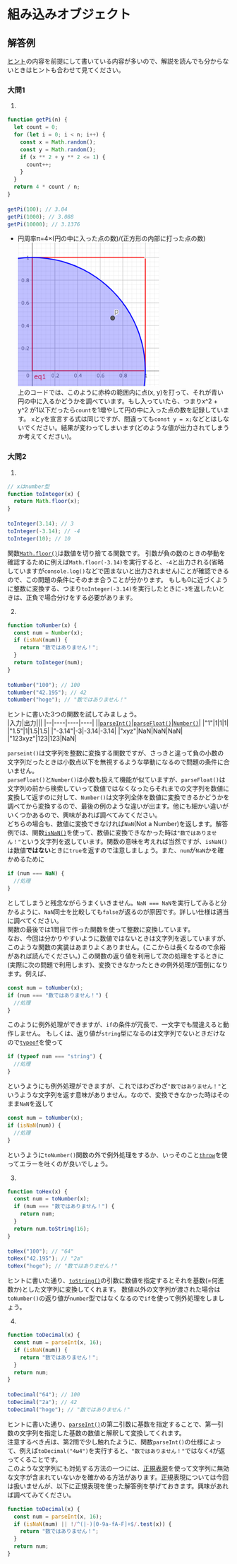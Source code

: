 # 組み込みオブジェクト

## 解答例
[ヒント](../ヒント/B.ヒント.md)の内容を前提にして書いている内容が多いので、解説を読んでも分からないときはヒントも合わせて見てください。

### 大問1

1. 
```js
function getPi(n) {
  let count = 0;
  for (let i = 0; i < n; i++) {
    const x = Math.random();
    const y = Math.random();
    if (x ** 2 + y ** 2 <= 1) {
      count++;
    }
  }
  return 4 * count / n;
}

getPi(100); // 3.04
getPi(1000); // 3.088
getPi(10000); // 3.1376
```

- 円周率π=4×(円の中に入った点の数)/(正方形の内部に打った点の数)
![グラフ](../../img/GeoGebra.png)<br>
上のコードでは、このように赤枠の範囲内に点(x, y)を打って、それが青い円の中に入るかどうかを調べています。もし入っていたら、つまりx^2 + y^2 が1以下だったら`count`を1増やして円の中に入った点の数を記録しています。
`x`と`y`を宣言する式は同じですが、間違っても`const y = x;`などとはしないでください。結果が変わってしまいます(どのような値が出力されてしまうか考えてください)。

### 大問2

1. 
```js
// xはnumber型
function toInteger(x) {
  return Math.floor(x);
}

toInteger(3.14); // 3
toInteger(-3.14); // -4
toInteger(10); // 10
```

関数[`Math.floor()`](https://developer.mozilla.org/ja/docs/Web/JavaScript/Reference/Global_Objects/Math/floor)は数値を切り捨てる関数です。
引数が負の数のときの挙動を確認するために例えば`Math.floor(-3.14)`を実行すると、`-4`と出力される(省略していますが`console.log()`などで囲まないと出力されません)ことが確認できるので、この問題の条件にそのまま合うことが分かります。
もしも0に近づくように整数に変換する、つまり`toInteger(-3.14)`を実行したときに`-3`を返したいときは、正負で場合分けをする必要があります。

2. 
```js
function toNumber(x) {
  const num = Number(x);
  if (isNaN(num)) {
    return "数ではありません！";
  }
  return toInteger(num);
}

toNumber("100"); // 100
toNumber("42.195"); // 42
toNumber("hoge"); // "数ではありません！"
```

ヒントに書いた3つの関数を試してみましょう。<br>
|入力|出力|||
|--|----|----|----|
||[`parseInt()`](https://developer.mozilla.org/ja/docs/Web/JavaScript/Reference/Global_Objects/parseInt)|[`parseFloat()`](https://developer.mozilla.org/ja/docs/Web/JavaScript/Reference/Global_Objects/parseFloat)|[`Number()`](https://developer.mozilla.org/ja/docs/Web/JavaScript/Reference/Global_Objects/Number/Number)|
|"1"|1|1|1|
|"1.5"|1|1.5|1.5|
|"-3.14"|-3|-3.14|-3.14|
|"xyz"|NaN|NaN|NaN|
|"123xyz"|123|123|NaN|

`parseint()`は文字列を整数に変換する関数ですが、さっきと違って負の小数の文字列だったときは小数点以下を無視するような挙動になるので問題の条件に合いません。<br>
`parseFloat()`と`Number()`は小数も扱えて機能が似ていますが、`parseFloat()`は文字列の前から検索していって数値ではなくなったらそれまでの文字列を数値に変換して返すのに対して、`Number()`は文字列全体を数値に変換できるかどうかを調べてから変換するので、最後の例のような違いが出ます。他にも細かい違いがいくつかあるので、興味があれば調べてみてください。<br>
どちらの場合も、数値に変換できなければ`NaN`(Not a Number)を返します。解答例では、関数[`isNaN()`](https://developer.mozilla.org/ja/docs/Web/JavaScript/Reference/Global_Objects/isNaN)を使って、数値に変換できなかった時は`"数ではありません！"`という文字列を返しています。関数の意味を考えれば当然ですが、`isNaN()`は数値**ではない**ときに`true`を返すので注意しましょう。また、`num`が`NaN`かを確かめるために
```js
if (num === NaN) {
  //処理
}
```
としてしまうと残念ながらうまくいきません。```NaN === NaN```を実行してみると分かるように、`NaN`同士を比較しても`false`が返るのが原因です。詳しい仕様は適当に調べてください。
<br>
関数の最後では1問目で作った関数を使って整数に変換しています。<br>
なお、今回は分かりやすいように数値ではないときは文字列を返していますが、このような関数の実装はあまりよくありません。(ここからは長くなるので余裕があれば読んでください。)
この関数の返り値を利用して次の処理をするときに(実際に次の問題で利用します)、変換できなかったときの例外処理が面倒になります。例えば、

```js
const num = toNumber(x);
if (num === "数ではありません！") {
  //処理
}
```
このように例外処理ができますが、`if`の条件が冗長で、一文字でも間違えると動作しません。
もしくは、返り値が`string`型になるのは文字列でないときだけなので[`typeof`](https://developer.mozilla.org/ja/docs/Web/JavaScript/Reference/Operators/typeof)を使って
```js
if (typeof num === "string") {
  //処理
}
```
というようにも例外処理ができますが、これではわざわざ`"数ではありません！"`というような文字列を返す意味がありません。なので、変換できなかった時はそのまま`NaN`を返して
```js
const num = toNumber(x);
if (isNaN(num)) {
  //処理
}
```
というように`toNumber()`関数の外で例外処理をするか、いっそのこと[`throw`](https://developer.mozilla.org/ja/docs/Web/JavaScript/Reference/Statements/throw)を使ってエラーを吐くのが良いでしょう。

3. 

```js
function toHex(x) {
  const num = toNumber(x);
  if (num === "数ではありません！") {
    return num;
  }
  return num.toString(16);
}

toHex("100"); // "64"
toHex("42.195"); // "2a"
toHex("hoge"); // "数ではありません！"
```

ヒントに書いた通り、[`toString()`](https://developer.mozilla.org/ja/docs/Web/JavaScript/Reference/Global_Objects/Number/toString)の引数に数値を指定するとそれを基数(=何進数か)とした文字列に変換してくれます。
数値以外の文字列が渡された場合は`toNumber()`の返り値が`number`型ではなくなるので`if`を使って例外処理をしましょう。

4. 
```js
function toDecimal(x) {
  const num = parseInt(x, 16);
  if (isNaN(num)) {
    return "数ではありません！";
  }
  return num;
}

toDecimal("64"); // 100
toDecimal("2a"); // 42
toDecimal("hoge"); // "数ではありません！"
```

ヒントに書いた通り、[`parseInt()`](https://developer.mozilla.org/ja/docs/Web/JavaScript/Reference/Global_Objects/parseInt)の第二引数に基数を指定することで、第一引数の文字列を指定した基数の数値と解釈して変換してくれます。<br>
注意するべき点は、第2問で少し触れたように、関数`parseInt()`の仕様によって、例えば`toDecimal("4ω4")`を実行すると、`"数ではありません！"`ではなく`4`が返ってくることです。<br>
このような文字列にも対処する方法の一つには、[正規表現](https://developer.mozilla.org/ja/docs/Web/JavaScript/Guide/Regular_Expressions)を使って文字列に無効な文字が含まれていないかを確かめる方法があります。正規表現については今回は扱いませんが、以下に正規表現を使った解答例を挙げておきます。興味があれば調べてみてください。

```js
function toDecimal(x) {
  const num = parseInt(x, 16);
  if (isNaN(num) || !/^(|-)[0-9a-fA-F]+$/.test(x)) {
    return "数ではありません！";
  }
  return num;
}
```
